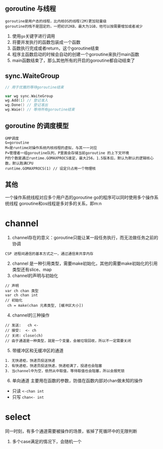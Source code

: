## goroutine 与线程

```
goroutine是用户态的线程，比内核OS的线程(2M)更加轻量级
goroutine的栈不是固定的，一把初识2KB，最大为1GB，他可以按需要增加或者减少
```

1. 使用`go`关键字进行调用
2. 将要并发执行的函数包装成一个函数
3. 函数执行完成或者return，这个goroutine结束
4. 程序主函数启动的时候会自动的创建一个goroutine来执行main函数
5. main函数结束了，那么其他所有的开启的goroutine都自动结束了

## sync.WaiteGroup
```go
// 用于优雅的等待goroutine结束

var wg sync.WaiteGroup
wg.Add(1) // 登记准入
wg.Done() // 登记准出
wg.Waie() // 等待所有goroutine结束
```  

## goroutine 的调度模型
```text
GMP调度
G=goroutine
M=是runtime对操作系统内核线程的虚拟，与其一一对应
P=管理者一组goroutine队列，P里面会存储当前goroutine 的上下文环境
P的个数是通过runtime.GOMAXPROCS谁定，最大256，1.5版本后，默认为默认的逻辑核心数，默认跑满CPU
runtime.GOMAXPROCS(1) // 设定只占用一个物理核
```


## 其他
一个操作系统线程对应多个用户态的goroutine
go的程序可以同时使用多个操作系统线程
goroutine和os线程是多对多的关系，即m:n

# channel
1. channel存在的意义：goroutine只能让某一段任务执行，而无法做任务之前的协调
```text
CSP 进程间通信的基本方式之一，通过通信来共享内存
```
2. channel 是一种引用类型，需要make初始化，其他的需要make初始化的引用类型还有slice、map
3. channel的声明与初始化
```text
// 声明
var ch chan 类型
var ch chan int
// 初始化
 ch = make(chan 元素类型, [缓冲区大小])
```
4. channel的三种操作
```text
// 发送:   ch <-
// 接受:  <- ch
// 关闭: close(ch)   
// 由于通道是一种类型，就是一个变量，会被垃圾回收，所以不一定需要关闭
```
5. 带缓冲区和无缓冲区的通道
```text
1. 无快递柜，快递员投送快递
2. 有快递柜，快递员投送快递，快递柜满了，投递也会阻塞
3. 当channel中为空，依然从中取值，等待取值也会阻塞，所以会报死锁

```
6. 单向通道
主要用在函数的参数，防值在函数内部对chan做未知的操作
+ 只读 `<-chan int`
+ 只写 `chan<- int`

# select
同一时刻，有多个通道需要被操作的场景，省掉了死循环中的无限判断
1. 多个case满足的情况下，会随机一个
